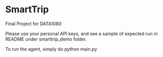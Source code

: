 # SmartTrip
Final Project for DATA1080

Please use your personal API keys, and see a sample of expected run in README under smarttrip_demo folder.

To run the agent, simply do python main.py
